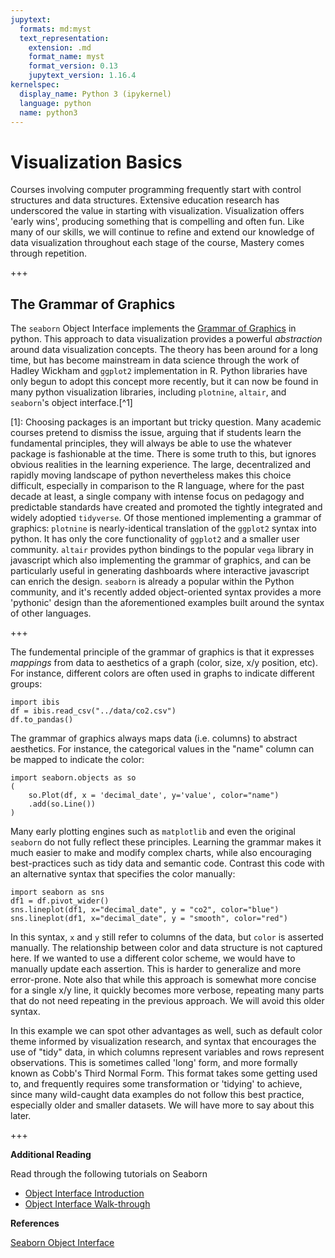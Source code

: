 ```yaml
---
jupytext:
  formats: md:myst
  text_representation:
    extension: .md
    format_name: myst
    format_version: 0.13
    jupytext_version: 1.16.4
kernelspec:
  display_name: Python 3 (ipykernel)
  language: python
  name: python3
---
```


# Visualization Basics

Courses involving computer programming frequently start with control structures and data structures.  Extensive education research has underscored the value in starting with visualization. Visualization offers 'early wins', producing something that is compelling and often fun. Like many of our skills, we will continue to refine and extend our knowledge of data visualization throughout each stage of the course,  Mastery comes through repetition.

+++

## The Grammar of Graphics

The `seaborn` Object Interface implements the [Grammar of Graphics](https://www.amazon.com/dp/0387245448) in python. This approach to data visualization provides a powerful _abstraction_ around data visualization concepts. The theory has been around for a long time, but has become mainstream in data science through the work of Hadley Wickham and `ggplot2` implementation in R.  Python libraries have only begun to adopt this concept more recently, but it can now be found in many python visualization libraries, including `plotnine`, `altair`, and `seaborn`'s object interface.[^1]  


[1]: Choosing packages is an important but tricky question. Many academic courses pretend to dismiss the issue, arguing that if students learn the fundamental principles, they will always be able to use the whatever package is fashionable at the time.  There is some truth to this, but ignores obvious realities in the learning experience.  The large, decentralized and rapidly moving landscape of python nevertheless makes this choice difficult, especially in comparison to the R language, where for the past decade at least, a single company with intense focus on pedagogy and predictable standards have created and promoted the tightly integrated and widely adoptied `tidyverse`.  Of those mentioned implementing a grammar of graphics: `plotnine` is nearly-identical translation of the `ggplot2` syntax into python. It has only the core functionality of `ggplot2` and a smaller user community.  `altair` provides python bindings to the popular `vega` library in javascript which also implementing the grammar of graphics, and can be particularly useful in generating dashboards where interactive javascript can enrich the design. `seaborn` is already a popular within the Python community, and it's recently added object-oriented syntax provides a more 'pythonic' design than the aforementioned examples built around the syntax of other languages.  


+++

The fundemental principle of the grammar of graphics is that it expresses _mappings_ from data to aesthetics of a graph (color, size, x/y position, etc). For instance, different colors are often used in graphs to indicate different groups:

```{code-cell} ipython3
import ibis
df = ibis.read_csv("../data/co2.csv")
df.to_pandas()
```

The grammar of graphics always maps data (i.e. columns) to abstract aesthetics.  For instance, the categorical values in the "name" column can be mapped to indicate the color:

```{code-cell} ipython3
import seaborn.objects as so
(
    so.Plot(df, x = 'decimal_date', y='value', color="name")
    .add(so.Line())
)
```

Many early plotting engines such as `matplotlib` and even the original `seaborn` do not fully reflect these principles. Learning the grammar makes it much easier to make and modify complex charts, while also encouraging best-practices such as tidy data and semantic code. 
Contrast this code with an alternative syntax that specifies the color manually:

```{code-cell} ipython3
import seaborn as sns
df1 = df.pivot_wider()
sns.lineplot(df1, x="decimal_date", y = "co2", color="blue")
sns.lineplot(df1, x="decimal_date", y = "smooth", color="red")
```

In this syntax, `x` and `y` still refer to columns of the data, but `color` is asserted manually.  The relationship between color and data structure is not captured here.  If we wanted to use a different color scheme, we would have to manually update each assertion.  This is harder to generalize and more error-prone.  Note also that while this approach is somewhat more concise for a single x/y line, it quickly becomes more verbose, repeating many parts that do not need repeating in the previous approach.  We will avoid this older syntax.

In this example we can spot other advantages as well, such as default color theme informed by visualization research, and syntax that encourages the use of "tidy" data, in which columns represent variables and rows represent observations. This is sometimes called 'long' form, and more formally known as Cobb's Third Normal Form. This format takes some getting used to, and frequently requires some transformation or 'tidying' to achieve, since many wild-caught data examples do not follow this best practice, especially older and smaller datasets.  We will have more to say about this later.

+++

**Additional Reading**

Read through the following tutorials on Seaborn

- [Object Interface Introduction](https://www.anaconda.com/blog/an-introduction-to-the-seaborn-objects-system)
- [Object Interface Walk-through](https://anaconda.cloud/seaborn-objects-system)

**References**

[Seaborn Object Interface](https://seaborn.pydata.org/tutorial/objects_interface.html)
